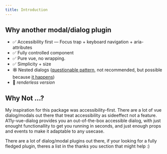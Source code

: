 ```yaml
---
title: Introduction
---
```

## Why another modal/dialog plugin

- ✅ Accessibility first — Focus trap + keyboard navigation + aria-attributes
- ✅ Fully controlled component
- ✅ Pure vue, no wrapping.
- ✅ Simplicity + size
- 🕸 Nested dialogs ([questionable pattern](https://github.com/edenspiekermann/a11y-dialog#nested-dialogs), not recommended, but possible because [it happens](https://cl.ly/be43f69393f7))
- 🚧 _renderless version_


## Why Not ...?

My inspiration for this package was accessibility-first. There are a lot of vue dialog/modals out there that treat accessibility as sideeffect not a feature. A11y-vue-dialog provides you an out-of-the-box accessible dialog, with just enought functionallity to get you running in seconds, and just enough props and events to make it adaptable to any usecase.

There are a lot of dialog/modal plugins out there, if your looking for a fully fledged plugin, theres a list in the thanks you section that might help :)

